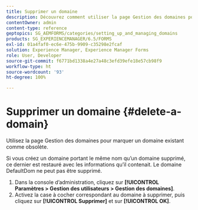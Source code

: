 ```yaml
---
title: Supprimer un domaine
description: Découvrez comment utiliser la page Gestion des domaines pour supprimer un domaine ou marquer un domaine existant comme obsolète.
contentOwner: admin
content-type: reference
geptopics: SG_AEMFORMS/categories/setting_up_and_managing_domains
products: SG_EXPERIENCEMANAGER/6.5/FORMS
exl-id: 01a4faf0-ec6e-475b-9909-c35298e2fcaf
solution: Experience Manager, Experience Manager Forms
role: User, Developer
source-git-commit: f6771bd1338a4e27a48c3efd39efe18e57cb98f9
workflow-type: ht
source-wordcount: '93'
ht-degree: 100%

---
```


# Supprimer un domaine {#delete-a-domain}

Utilisez la page Gestion des domaines pour marquer un domaine existant comme obsolète.

Si vous créez un domaine portant le même nom qu’un domaine supprimé, ce dernier est restauré avec les informations qu’il contenait. Le domaine DefaultDom ne peut pas être supprimé.

1. Dans la console dʼadministration, cliquez sur **[!UICONTROL Paramètres > Gestion des utilisateurs > Gestion des domaines]**.
1. Activez la case à cocher correspondant au domaine à supprimer, puis cliquez sur **[!UICONTROL Supprimer]** et sur **[!UICONTROL OK]**.
